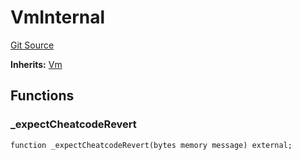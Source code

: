 # VmInternal
[Git Source](https://github.com/dustinstacy/boncurs/blob/7928cae257b46ede89b50d06eaae18601fcd0340/lib/forge-std/test/StdAssertions.t.sol)

**Inherits:**
[Vm](/lib/forge-std/src/Vm.sol/interface.Vm.md)


## Functions
### _expectCheatcodeRevert


```solidity
function _expectCheatcodeRevert(bytes memory message) external;
```

